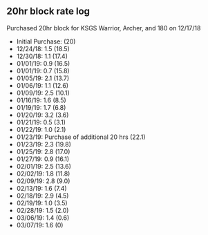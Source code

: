 ## 20hr block rate log

Purchased 20hr block for KSGS Warrior, Archer, and 180 on 12/17/18

* Initial Purchase: (20)
* 12/24/18: 1.5 (18.5)
* 12/30/18: 1.1 (17.4)
* 01/01/19: 0.9 (16.5)
* 01/01/19: 0.7 (15.8)
* 01/05/19: 2.1 (13.7)
* 01/06/19: 1.1 (12.6)
* 01/09/19: 2.5 (10.1)
* 01/16/19: 1.6  (8.5)
* 01/19/19: 1.7  (6.8)
* 01/20/19: 3.2  (3.6)
* 01/21/19: 0.5  (3.1)
* 01/22/19: 1.0  (2.1)
* 01/23/19: Purchase of additional 20 hrs (22.1)
* 01/23/19: 2.3 (19.8)
* 01/25/19: 2.8 (17.0)
* 01/27/19: 0.9 (16.1)
* 02/01/19: 2.5 (13.6)
* 02/02/19: 1.8 (11.8)
* 02/09/19: 2.8 (9.0)
* 02/13/19: 1.6 (7.4)
* 02/18/19: 2.9 (4.5)
* 02/19/19: 1.0 (3.5)
* 02/28/19: 1.5 (2.0)
* 03/06/19: 1.4 (0.6)
* 03/07/19: 1.6 (0)
